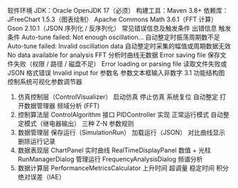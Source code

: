 软件环境
JDK：Oracle OpenJDK 17（必须）
构建工具：Maven 3.8+
依赖库：
JFreeChart 1.5.3（图表绘制）
Apache Commons Math 3.6.1（FFT 计算）
Gson 2.10.1（JSON 序列化 / 反序列化）
常见错误信息及触发条件
出错信息	触发条件
Auto-tune failed: Not enough oscillation...	自动整定时振荡周期数不足
Auto-tune failed: Invalid oscillation data	自动整定时采集的幅值或周期数据无效
No data available for analysis	FFT 分析时曲线无数据
Error saving file	保存文件失败（权限 / 路径 / 磁盘不足）
Error loading or parsing file	读取文件失败或 JSON 格式错误
Invalid input for 参数名	参数文本框输入非数字
3.1 功能结构图
控制系统可视化参数调节器
1. 仿真控制层（ControlVisualizer）
启动仿真
停止仿真
系统复位
自动整定
打开数据管理器
频域分析 (FFT)
2. 控制算法层
ControlAlgorithm 接口
PIDController 实现
正常运行模式
自动整定模式（继电器输出）
三种 Z-N 参数规则
3. 数据管理层
保存运行（SimulationRun）
加载运行（JSON）
对比曲线显示
删除运行记录
4. 数据表现层
ChartPanel 实时曲线
RealTimeDisplayPanel 数值 + 光柱
RunManagerDialog 管理运行
FrequencyAnalysisDialog 频谱分析
5. 数据计算层
PerformanceMetricsCalculator
上升时间
超调量
稳定时间
积分绝对误差（IAE）
